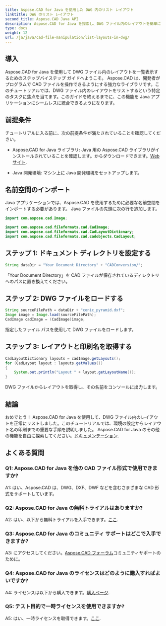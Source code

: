```yaml
---
title: Aspose.CAD for Java を使用した DWG 内のリスト レイアウト
linktitle: DWG のリスト レイアウト
second_title: Aspose.CAD Java API
description: Aspose.CAD for Java を探索し、DWG ファイル内のレイアウトを簡単にリストします。強力な CAD 機能を Java アプリケーションに統合します。
type: docs
weight: 12
url: /ja/java/cad-file-manipulation/list-layouts-in-dwg/
---
```

## 導入

Aspose.CAD for Java を使用して DWG ファイル内のレイアウトを一覧表示するためのステップバイステップ ガイドへようこそ。 Aspose.CAD は、開発者がプログラムで CAD ファイルを操作できるようにする強力なライブラリです。このチュートリアルでは、DWG ファイル内のレイアウトをリストするという特定のタスクに焦点を当てます。このガイドを終えるまでに、この機能を Java アプリケーションにシームレスに統合できるようになります。

## 前提条件

チュートリアルに入る前に、次の前提条件が満たされていることを確認してください。

-  Aspose.CAD for Java ライブラリ: Java 用の Aspose.CAD ライブラリがインストールされていることを確認します。からダウンロードできます。[Webサイト](https://releases.aspose.com/cad/java/).

- Java 開発環境: マシン上に Java 開発環境をセットアップします。

## 名前空間のインポート

Java アプリケーションでは、Aspose.CAD を使用するために必要な名前空間をインポートする必要があります。 Java ファイルの先頭に次の行を追加します。

```java
import com.aspose.cad.Image;

import com.aspose.cad.fileformats.cad.CadImage;
import com.aspose.cad.fileformats.cad.CadLayoutDictionary;
import com.aspose.cad.fileformats.cad.cadobjects.CadLayout;
```

## ステップ 1: ドキュメント ディレクトリを設定する

```java
String dataDir = "Your Document Directory" + "CADConversion/";
```

「Your Document Directory」を CAD ファイルが保存されているディレクトリへのパスに置き換えてください。

## ステップ 2: DWG ファイルをロードする

```java
String sourceFilePath = dataDir + "conic_pyramid.dxf";
Image image = Image.load(sourceFilePath);
CadImage cadImage = (CadImage)image;
```

指定したファイル パスを使用して DWG ファイルをロードします。

## ステップ 3: レイアウトと印刷名を取得する

```java
CadLayoutDictionary layouts = cadImage.getLayouts();
for (CadLayout layout : layouts.getValues())
{
    System.out.println("Layout " + layout.getLayoutName());
}
```

DWG ファイルからレイアウトを取得し、その名前をコンソールに出力します。

## 結論

おめでとう！ Aspose.CAD for Java を使用して、DWG ファイル内のレイアウトを正常にリストしました。このチュートリアルでは、環境の設定からレイアウト名の印刷までの重要な手順を説明しました。 Aspose.CAD for Java のその他の機能を自由に探索してください。[ドキュメンテーション](https://reference.aspose.com/cad/java/).

## よくある質問

### Q1: Aspose.CAD for Java を他の CAD ファイル形式で使用できますか?

A1: はい、Aspose.CAD は、DWG、DXF、DWF などを含むさまざまな CAD 形式をサポートしています。

### Q2: Aspose.CAD for Java の無料トライアルはありますか?

 A2: はい、以下から無料トライアルを入手できます。[ここ](https://releases.aspose.com/).

### Q3: Aspose.CAD for Java のコミュニティ サポートはどこで入手できますか?

 A3: にアクセスしてください。[Aspose.CAD フォーラム](https://forum.aspose.com/c/cad/19)コミュニティサポートのために。

### Q4: Aspose.CAD for Java のライセンスはどのように購入すればよいですか?

 A4: ライセンスは以下から購入できます。[購入ページ](https://purchase.aspose.com/buy).

### Q5: テスト目的で一時ライセンスを使用できますか?

 A5: はい、一時ライセンスを取得できます。[ここ](https://purchase.aspose.com/temporary-license/).